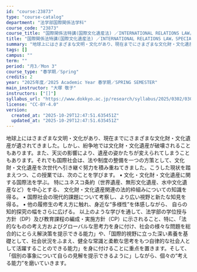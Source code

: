 ```yaml
---
id: "course:23873"
type: "course-catalog"
department: "法学部国際関係法学科"
course_code: "23873"
course_title: "国際関係法特講(国際文化遺産法) ／INTERNATIONAL RELATIONS LAW，SPECIAL LECTURE"
title: "国際関係法特講(国際文化遺産法) ／INTERNATIONAL RELATIONS LAW，SPECIAL LECTURE"
summary: "地球上にはさまざまな文明・文化があり、現在までにさまざまな文化財・文化遺産が遺されてきました。しかし、紛争地では文化財・文化遺産が破壊されることもあります。また、天災の影響により、遺産の姿かたちが変えられてしまうこともあります。それでも国際…"
tags: []
campus: ""
term: ""
period: "月3／Mon 3"
course_type: "春学期／Spring"
credits: 2
year: "2025年度／2025 Academic Year 春学期／SPRING SEMESTER"
main_instructor: "大塚 敬子"
instructors: ["[]"]
syllabus_url: "https://www.dokkyo.ac.jp/research/syllabus/2025/0302/0302_23873_ja_JP.html"
license: "CC-BY-4.0"
version:
  created_at: "2025-10-29T12:47:51.635451Z"
  updated_at: "2025-10-29T12:47:51.635451Z"
---
```

地球上にはさまざまな文明・文化があり、現在までにさまざまな文化財・文化遺産が遺されてきました。しかし、紛争地では文化財・文化遺産が破壊されることもあります。また、天災の影響により、遺産の姿かたちが変えられてしまうこともあります。それでも国際社会は、法や制度の整備を一つの方策として、文化財・文化遺産を次世代へ引き継ぐ努力を積み重ねてきました。こうした現状を踏まえつつ、この授業では、次のことを学びます。 ▪ 文化・文化財・文化遺産に関する国際法を学ぶ。 特にユネスコ条約（世界遺産、無形文化遺産、水中文化遺産など）を中心とする、 文化財・文化遺産関連の法的枠組みについての知識を得る。 ▪ 国際社会の現代的課題について考察し、より広い視野と新たな知見を得る。 ▪ 他の履修生の考え方に触れ、身近な“多様性”を体感しながら、 自らの知的探究の幅をさらに広げる。 以上のような学びを通して、法学部の学位授与方針（DP）及び教育課程の編成・実施方針（CP）に示されること、特に、「法的なものの考え方およびグローバルな思考力を身に付け、社会の様々な問題を総合的にとらえ解決策を提示できる能力」や、「国際的視野に立った深い素養を基礎として、社会状況をふまえ、健全な常識と柔軟な思考をもつ自律的な社会人として活躍することのできる能力」を身に付けることに重点を置きます。そして、「個別の事象について自らの見解を提示できるように」しながら、個々の“考える能力”を磨いていきます。
